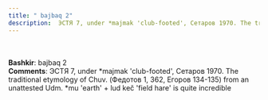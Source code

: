 ```yaml
---
title: " bajbaq 2"
description:  ЭСТЯ 7, under *majmak 'club-footed', Сетаров 1970. The traditional etymology of Chuv. (Федотов 1, 362, Егоров 134-135) from an unattested Udm. *mu 'earth' + lud keč 'field hare' is quite incredible
---
```

<strong></strong><br><br>
<strong>Bashkir</strong>:  bajbaq 2<br>
<strong>Comments</strong>:  ЭСТЯ 7, under *majmak 'club-footed', Сетаров 1970. The traditional etymology of Chuv. (Федотов 1, 362, Егоров 134-135) from an unattested Udm. *mu 'earth' + lud keč 'field hare' is quite incredible<br>


